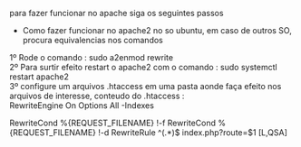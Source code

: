 para fazer funcionar no apache siga os seguintes passos

- Como fazer funcionar no apache2 no so ubuntu, em caso de outros SO, procura equivalencias nos comandos

1º Rode o comando : sudo a2enmod rewrite \
2º Para surtir efeito restart o apache2 com o comando : sudo systemctl restart apache2 \
3º configure um arquivos .htaccess em uma pasta aonde faça efeito nos arquivos de interesse, conteudo do .htaccess : \
RewriteEngine On
Options All -Indexes

RewriteCond %{REQUEST_FILENAME} !-f
RewriteCond %{REQUEST_FILENAME} !-d
RewriteRule ^(.*)$ index.php?route=$1 [L,QSA]









